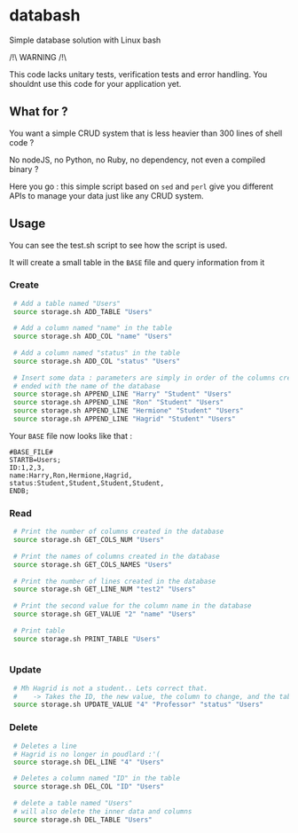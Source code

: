 # databash
Simple database solution with Linux bash 

/!\ WARNING /!\\

This code lacks unitary tests, verification tests and error handling. You shouldnt use this code for your application yet.

## What for ?

You want a simple CRUD system that is less heavier than 300 lines of shell code ?

No nodeJS, no Python, no Ruby, no dependency, not even a compiled binary ?

Here you go : this simple script based on `sed` and `perl` give you different APIs to manage your data just like any CRUD system.

## Usage

You can see the test.sh script to see how the script is used.

It will create a small table in the `BASE` file and query information from it

### Create 

```sh
 # Add a table named "Users"
 source storage.sh ADD_TABLE "Users"
 
 # Add a column named "name" in the table
 source storage.sh ADD_COL "name" "Users"
 
 # Add a column named "status" in the table
 source storage.sh ADD_COL "status" "Users"
 
 # Insert some data : parameters are simply in order of the columns created, 
 # ended with the name of the database
 source storage.sh APPEND_LINE "Harry" "Student" "Users"
 source storage.sh APPEND_LINE "Ron" "Student" "Users"
 source storage.sh APPEND_LINE "Hermione" "Student" "Users"
 source storage.sh APPEND_LINE "Hagrid" "Student" "Users"

```

Your `BASE` file now looks like that : 
```
#BASE_FILE#
STARTB=Users;
ID:1,2,3,
name:Harry,Ron,Hermione,Hagrid,
status:Student,Student,Student,Student,
ENDB;
```

### Read

```sh 
 # Print the number of columns created in the database
 source storage.sh GET_COLS_NUM "Users"
 
 # Print the names of columns created in the database
 source storage.sh GET_COLS_NAMES "Users"
 
 # Print the number of lines created in the database
 source storage.sh GET_LINE_NUM "test2" "Users"
 
 # Print the second value for the column name in the database 
 source storage.sh GET_VALUE "2" "name" "Users"
 
 # Print table
 source storage.sh PRINT_TABLE "Users"
 
```
### Update 

```sh
 # Mh Hagrid is not a student.. Lets correct that. 
 #    -> Takes the ID, the new value, the column to change, and the table
 source storage.sh UPDATE_VALUE "4" "Professor" "status" "Users"

```

### Delete

```sh
 # Deletes a line
 # Hagrid is no longer in poudlard :'(
 source storage.sh DEL_LINE "4" "Users"

 # Deletes a column named "ID" in the table
 source storage.sh DEL_COL "ID" "Users"
 
 # delete a table named "Users"
 # will also delete the inner data and columns
 source storage.sh DEL_TABLE "Users"
```
